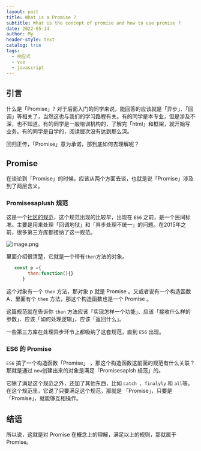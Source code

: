 ```yaml
---
layout: post
title: What is a Promise ?
subtitle: What is the concept of promise and how to use promise ?
date: 2022-05-14
author: My
header-style: text
catalog: true
tags:
  - 响应式
  - vue
  - javascript
---
```


## 引言
什么是「Promise」? 对于后面入门的同学来说，能回答的应该就是「异步」、「回调」等相关了，当然这也与我们的学习路程有关。有的同学是本专业，但是涉及不深，也不知道。有的同学是一般培训机构的，了解完「html」和框架，就开始写业务。有的同学是自学的，阅读层次没有达到那么深。

回归正传，「Promise」意为承诺，那到底如何去理解呢？

## Promise
在谈论到「Promise」的时候，应该从两个方面去谈，也就是说「Promise」涉及到了两层含义。

### Promisesaplush 规范 

这是一个[社区的规范](https://promisesaplus.com/)，这个规范出现的比较早，出现在 `ES6` 之前，是一个民间标准。主要是用来处理「回调地狱」和「异步处理不统一」的问题。在2015年之前，很多第三方库都接纳了这一规范。

![image.png](https://p6-juejin.byteimg.com/tos-cn-i-k3u1fbpfcp/c38224e5eb7540258358e642ba93598a~tplv-k3u1fbpfcp-jj-mark:0:0:0:0:q75.image#?w=1612&h=1144&s=318847&e=png&b=f2f2f2)


里面介绍很清楚，它就是一个带有`then`方法的对象。

```js
   const p ={
        then:function(){}
      }
```
这个对象有一个 `then` 方法，那对象 p 就是 Promise 。又或者说有一个构造函数 A，里面有个 `then` 方法，那这个构造函数也是一个 Promise 。

这篇规范就在告诉你 `then` 方法应该「实现怎样一个功能」、应该「接收什么样的参数」、应该「如何处理逻辑」，应该「返回什么」。

一些第三方库在处理异步环节上都吸纳了这套规范，直到 `ES6` 出现。

### ES6 的 Promise
`ES6` 搞了一个构造函数「Promise」 ，那这个构造函数这前面的规范有什么关联？那就是通过 `new`创建出来的对象是满足「Promisesaplsh 规范」的。

它除了满足这个规范之外，还加了其他东西，比如 `catch `、`finalyly` 和 `all`等。在这个规范里，它说了只要满足这个规范，那就是 「Promise」，只要是「Promise」，就能够互相操作。

## 结语
所以说，这就是对 Promise 在概念上的理解，满足以上的规则，那就属于 Promise。

